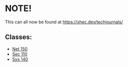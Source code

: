 # NOTE!
This can all now be found at https://xhec.dev/techjournals/

## Classes:
- [Net 150](net150.md)
- [Sec 110](sec110.md)
- [Sys 140](sys140.md)
